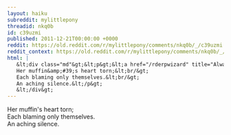```yaml
---
layout: haiku
subreddit: mylittlepony
threadid: nkq0b
id: c39uzmi
published: 2011-12-21T00:00:00 +0000
reddit: https://old.reddit.com/r/mylittlepony/comments/nkq0b/_/c39uzmi
reddit_context: https://old.reddit.com/r/mylittlepony/comments/nkq0b/_/c39uzmi?context=3
html: |
   &lt;div class="md"&gt;&lt;p&gt;&lt;a href="/rderpwizard" title="Always Relevant / Shattering Of Sacred Trust / Mourning Hat&amp;#39;s Alone "&gt;&lt;/a&gt;
   Her muffin&amp;#39;s heart torn;&lt;br/&gt;
   Each blaming only themselves.&lt;br/&gt;
   An aching silence.&lt;/p&gt;
   &lt;/div&gt;
---
```


[](/rderpwizard "Always Relevant / Shattering Of Sacred Trust / Mourning Hat's Alone ")
Her muffin's heart torn;  
Each blaming only themselves.  
An aching silence.